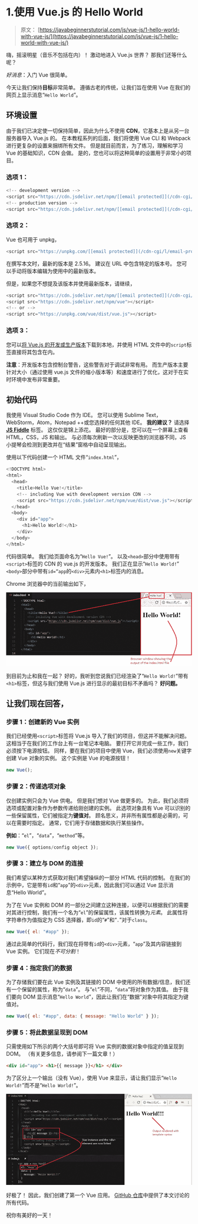 # 1.使用 Vue.js 的 Hello World

> 原文： [https://javabeginnerstutorial.com/js/vue-js/1-hello-world-with-vue-js/](https://javabeginnerstutorial.com/js/vue-js/1-hello-world-with-vue-js/)

嗨，摇滚明星（音乐不包括在内）！ 激动地进入 Vue.js 世界？ 那我们还等什么呢？

*好消息*：入门 Vue 很简单。

今天让我们保持**目标**非常简单。 遵循古老的传统，让我们旨在使用 Vue 在我们的网页上显示消息“`Hello World`”。

## 环境设置

由于我们已决定使一切保持简单，因此为什么不使用 **CDN**，它基本上是从另一台服务器导入 Vue.js 的。 在本教程系列的后面，我们将使用 Vue CLI 和 Webpack 进行更复杂的设置来捆绑所有文件。 但是就目前而言，为了练习，理解和学习 Vue 的基础知识，CDN 会做。 是的，您也可以将这种简单的设置用于非常小的项目。

### 选项 1：

```java
<!-- development version -->
<script src="https://cdn.jsdelivr.net/npm/[[email protected]](/cdn-cgi/l/email-protection)/dist/vue.js"></script>
<!-- production version -->
<script src="https://cdn.jsdelivr.net/npm/[[email protected]](/cdn-cgi/l/email-protection)"></script>
```

### 选项 2：

Vue 也可用于 unpkg，

```java
<script src="https://unpkg.com/[[email protected]](/cdn-cgi/l/email-protection)/dist/vue.js"></script>
```

在撰写本文时，最新的版本是 2.5.16。 建议在 URL 中包含特定的版本号。 您可以手动将版本编辑为使用中的最新版本。

但是，如果您不想提及该版本并使用最新版本，请继续，

```java
<script src="https://cdn.jsdelivr.net/npm/[[email protected]](/cdn-cgi/l/email-protection)/dist/vue.js"></script>
<script src="https://cdn.jsdelivr.net/npm/vue"></script>
<!-- or -->
<script src="https://unpkg.com/vue/dist/vue.js"></script>
```

### 选项 3：

您可以[将 Vue.js 的开发或生产版本](https://vuejs.org/v2/guide/installation.html)下载到本地，并使用 HTML 文件中的`script`标签直接将其包含在内。

**注意**：开发版本包含控制台警告，这些警告对于调试非常有用。 而生产版本主要针对大小（通过使用 vue.js 文件的缩小版本等）和速度进行了优化，这对于在实时环境中发布非常重要。

## 初始代码

我使用 Visual Studio Code 作为 IDE。 您可以使用 Sublime Text，WebStorm，Atom，Notepad ++或您选择的任何其他 IDE。 **我的建议？** 请选择 [**JS Fiddle**](https://jsfiddle.net/) 标签。 这仅仅是锦上添花。 最好的部分是，您可以在一个屏幕上查看 HTML，CSS，JS 和输出。 与必须每次刷新一次以反映更改的浏览器不同，JS 小提琴会检测到更改并在“结果”窗格中自动呈现输出。

使用以下代码创建一个 HTML 文件“`index.html`”，

```java
<!DOCTYPE html>
<html>
  <head>
    <title>Hello Vue!</title>
    <!-- including Vue with development version CDN -->
    <script src="https://cdn.jsdelivr.net/npm/vue/dist/vue.js"></script>
  </head>
  <body>
    <div id="app">
      <h1>Hello World!</h1>
    </div>
  </body>
</html>
```

代码很简单。 我们给页面命名为“`Hello Vue!`”。 以及`<head>`部分中使用带有`<script>`标签的 CDN 的 vue.js 的开发版本。 我们正在显示“`Hello World!`” `<body>`部分中带有`id=”app`的`<div>`元素内`<h1>`标签内的消息。

Chrome 浏览器中的当前输出如下，

![Initial code set up](img/48f184397978913cd4dba79a25f463b3.png)

到目前为止和我在一起？ 好的，我听到您说我们已经渲染了“`Hello World!`”带有`<h1>`标签，但这与我们使用 Vue.js 进行显示的最初目标不矛盾吗？ **好问题。**

## **让我们现在回答，**

### **步骤 1：创建新的 Vue 实例**

我们已经使用`<script>`标签将 Vue.js 导入了我们的项目，但这并不能解决问题。 这相当于在我们的工作台上有一台笔记本电脑。 要打开它并完成一些工作，我们必须按下电源按钮。 同样，要在我们的项目中使用 Vue，我们必须使用`new`关键字创建 Vue 对象的实例。 这个实例是 Vue 的电源按钮！

```javascript
new Vue();
```

### **步骤 2：传递选项对象**

仅创建实例只会为 Vue 供电。 但是我们想对 Vue 做更多的。 为此，我们必须将选项或配置对象作为参数传递给刚创建的实例。 此选项对象具有 Vue 可以识别的一些保留属性，它们被指定为**键值对**。 顾名思义，并非所有属性都是必需的，可以在需要时指定。 通常，它们用于存储数据和执行某些操作。

**例如**：“`el`”，“`data`”，“`method`”等。

```javascript
new Vue({ options/config object });
```

### **步骤 3：建立与 DOM 的连接**

我们希望以某种方式获取对我们希望操纵的一部分 HTML 代码的控制。 在我们的示例中，它是带有`id`和“`app`”的`<div>`元素，因此我们可以通过 Vue 显示消息“Hello World”。

为了在 Vue 实例和 DOM 的一部分之间建立这种连接，以便可以根据我们的需要对其进行控制，我们有一个名为“`el`”的保留属性，该属性转换为*元素*。 此属性将字符串作为值指定为 CSS 选择器，即`id`的“`#`”和“`.`”对于`class`。

```javascript
new Vue({ el: "#app" });
```

通过此简单的代码行，我们现在将带有`id`的`<div>`元素，“`app`”及其内容链接到 Vue 实例。 它们现在*不可分割*！

### **步骤 4：指定我们的数据**

为了存储我们要在此 Vue 实例及其链接的 DOM 中使用的所有数据/信息，我们还有一个保留的属性，称为“`data`”。 与“`el`”不同，“`data`”将对象作为其值。 由于我们要向 DOM 显示消息“`Hello World`”，因此让我们在“数据”对象中将其指定为键值对。

```javascript
new Vue({ el: "#app", data: { message: "Hello World" } });
```

### **步骤 5：将此数据呈现到 DOM**

只需使用如下所示的两个大括号即可将 Vue 实例的数据对象中指定的值呈现到 DOM。 （有关更多信息，请参阅下一篇文章！）

```html
<div id="app"> <h1>{{ message }}</h1> </div>
```

为了区分上一个输出（没有 Vue），使用 Vue 来显示，请让我们显示“`Hello World!`”而不是“`Hello World!`”。

![Vue.js output](img/6db1fd39a9ccc23d42cc746ed9c95ad8.png)

好极了！ 因此，我们创建了第一个 Vue 应用。 [GitHub 仓库](https://github.com/JBTAdmin/vuejs/tree/master/01_Hello%20World%20with%20Vuejs)中提供了本文讨论的所有代码。

祝你有美好的一天！
